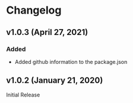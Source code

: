 # Changelog

## v1.0.3 (April 27, 2021)

### Added

-   Added github information to the package.json

## v1.0.2 (January 21, 2020)

Initial Release
